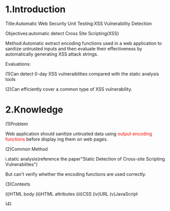 # 1.Introduction

Title:Automatic Web Security Unit Testing:XSS Vulnerability Detection

Objectives:automatic detect Cross Site Scripting(XSS)

Method:Automatic extract encoding functions used in a web application to sanitize untrusted inputs and then evaluate their effectiveness by automatically generating XSS attack strings.

Evaluations:

(1)Can detect 0-day XSS vulneraiblities compared with the static analysis tools

(2)Can efficiently cover a common type of XSS vulnerability.

# 2.Knowledge

(1)Problem

Web application should sanitize untrusted data using <font color="red">output encoding functions</font> before display ing them on web pages.

(2)Common Method

i.static analysis(reference the paper"Static Detection of Cross-site Scripting Vulnerabilites")

But can't verify whether the encoding functions are used correctly.

(3)Contexts

(i)HTML body (ii)HTML attributes (iii)CSS (iv)URL (v)JavaScript

(4)



